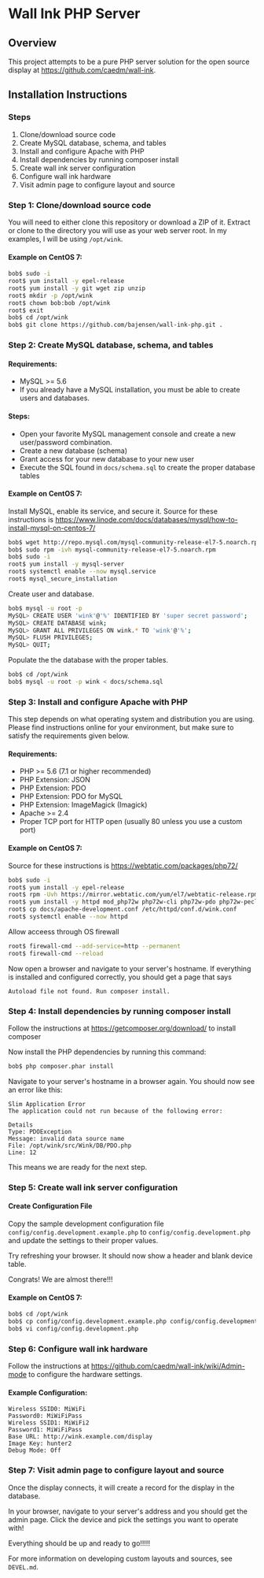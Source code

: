 # Wall Ink PHP Server

## Overview
This project attempts to be a pure PHP server solution for the 
open source display at https://github.com/caedm/wall-ink. 

## Installation Instructions


### Steps
1. Clone/download source code
2. Create MySQL database, schema, and tables
3. Install and configure Apache with PHP
4. Install dependencies by running composer install
5. Create wall ink server configuration
6. Configure wall ink hardware
7. Visit admin page to configure layout and source

### Step 1: Clone/download source code

You will need to either clone this repository or download a ZIP of it. 
Extract or clone to the directory you will use as your web server root. 
In my examples, I will be using `/opt/wink`.  

#### Example on CentOS 7:
```bash
bob$ sudo -i
root$ yum install -y epel-release
root$ yum install -y git wget zip unzip
root$ mkdir -p /opt/wink
root$ chown bob:bob /opt/wink
root$ exit
bob$ cd /opt/wink
bob$ git clone https://github.com/bajensen/wall-ink-php.git .
```


### Step 2: Create MySQL database, schema, and tables

#### Requirements:
- MySQL >= 5.6
- If you already have a MySQL installation, you must be able to create users and databases.

#### Steps:
- Open your favorite MySQL management console and create a new user/password combination.
- Create a new database (schema)
- Grant access for your new database to your new user
- Execute the SQL found in `docs/schema.sql` to create the proper database tables

#### Example on CentOS 7:

Install MySQL, enable its service, and secure it.
Source for these instructions is https://www.linode.com/docs/databases/mysql/how-to-install-mysql-on-centos-7/

```bash
bob$ wget http://repo.mysql.com/mysql-community-release-el7-5.noarch.rpm
bob$ sudo rpm -ivh mysql-community-release-el7-5.noarch.rpm
bob$ sudo -i
root$ yum install -y mysql-server
root$ systemctl enable --now mysql.service
root$ mysql_secure_installation
```

Create user and database.
```bash
bob$ mysql -u root -p
MySQL> CREATE USER 'wink'@'%' IDENTIFIED BY 'super secret password';
MySQL> CREATE DATABASE wink;
MySQL> GRANT ALL PRIVILEGES ON wink.* TO 'wink'@'%';
MySQL> FLUSH PRIVILEGES;
MySQL> QUIT;
```

Populate the the database with the proper tables.
```bash
bob$ cd /opt/wink
bob$ mysql -u root -p wink < docs/schema.sql
```


### Step 3: Install and configure Apache with PHP
This step depends on what operating system and distribution you are using. 
Please find instructions online for your environment, but make sure to satisfy the 
requirements given below.

#### Requirements:
- PHP >= 5.6 (7.1 or higher recommended)
- PHP Extension: JSON
- PHP Extension: PDO
- PHP Extension: PDO for MySQL
- PHP Extension: ImageMagick (Imagick)
- Apache >= 2.4
- Proper TCP port for HTTP open (usually 80 unless you use a custom port)

#### Example on CentOS 7:
Source for these instructions is https://webtatic.com/packages/php72/
```bash
bob$ sudo -i
root$ yum install -y epel-release
root$ rpm -Uvh https://mirror.webtatic.com/yum/el7/webtatic-release.rpm
root$ yum install -y httpd mod_php72w php72w-cli php72w-pdo php72w-pecl-imagick php72w-mysql
root$ cp docs/apache-development.conf /etc/httpd/conf.d/wink.conf
root$ systemctl enable --now httpd
```
Allow acceess through OS firewall
```bash
root$ firewall-cmd --add-service=http --permanent
root$ firewall-cmd --reload
```

Now open a browser and navigate to your server's hostname. 
If everything is installed and configured correctly, you should get a page that says
```text
Autoload file not found. Run composer install.
```

### Step 4: Install dependencies by running composer install
Follow the instructions at https://getcomposer.org/download/ to install composer 

Now install the PHP dependencies by running this command:
```bash
bob$ php composer.phar install
```

Navigate to your server's hostname in a browser again. You should now see an error like this:
```test
Slim Application Error
The application could not run because of the following error:

Details
Type: PDOException
Message: invalid data source name
File: /opt/wink/src/Wink/DB/PDO.php
Line: 12
```

This means we are ready for the next step.

### Step 5: Create wall ink server configuration

#### Create Configuration File
Copy the sample development configuration file `config/config.development.example.php` 
to `config/config.development.php` and update the settings to their proper values.

Try refreshing your browser. It should now show a header and blank device table.

Congrats! We are almost there!!!

#### Example on CentOS 7:
```bash
bob$ cd /opt/wink
bob$ cp config/config.development.example.php config/config.development.php
bob$ vi config/config.development.php
```

### Step 6: Configure wall ink hardware

Follow the instructions at https://github.com/caedm/wall-ink/wiki/Admin-mode to configure
the hardware settings.

#### Example Configuration:
```text
Wireless SSID0: MiWiFi 
Password0: MiWiFiPass
Wireless SSID1: MiWiFi2
Password1: MiWiFiPass
Base URL: http://wink.example.com/display
Image Key: hunter2
Debug Mode: Off
```

### Step 7: Visit admin page to configure layout and source
Once the display connects, it will create a record for the display in the database.

In your browser, navigate to your server's address and you should get the admin page. 
Click the device and pick the settings you want to operate with!

Everything should be up and ready to go!!!!!

For more information on developing custom layouts and sources, see `DEVEL.md`.

